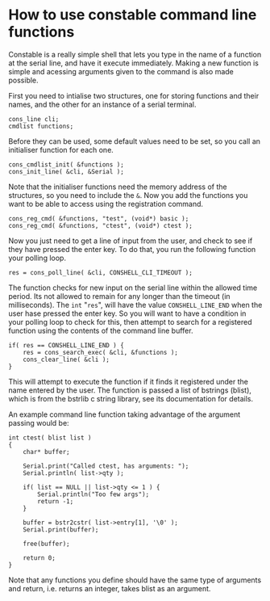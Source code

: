 
# How to use constable command line functions

Constable is a really simple shell that lets you type in the name of a
function at the serial line, and have it execute immediately. Making a new
function is simple and acessing arguments given to the command is also made
possible.

First you need to intialise two structures, one for storing functions and
their names, and the other for an instance of a serial terminal.

    cons_line cli;
    cmdlist functions;

Before they can be used, some default values need to be set, so you call an
initialiser function for each one.

    cons_cmdlist_init( &functions );
    cons_init_line( &cli, &Serial );

Note that the initialiser functions need the memory address of the structures,
so you need to include the `&`. Now you add the functions you want to be able
to access using the registration command.

    cons_reg_cmd( &functions, "test", (void*) basic );
    cons_reg_cmd( &functions, "ctest", (void*) ctest );

Now you just need to get a line of input from the user, and check to see if
they have pressed the enter key. To do that, you run the following function
your polling loop.

    res = cons_poll_line( &cli, CONSHELL_CLI_TIMEOUT );

The function checks for new input on the serial line within the allowed time
period. Its not allowed to remain for any longer than the timeout (in
milliseconds). The `int` "`res`", will have the value `CONSHELL_LINE_END` when
the user hase pressed the enter key. So you will want to have a condition in
your polling loop to check for this, then attempt to search for a registered
function using the contents of the command line buffer.

    if( res == CONSHELL_LINE_END ) {
        res = cons_search_exec( &cli, &functions );
        cons_clear_line( &cli );
    }

This will attempt to execute the function if it finds it registered under the
name entered by the user. The function is passed a list of bstrings (blist),
which is from the bstrlib c string library, see its documentation for details.

An example command line function taking advantage of the argument passing
would be:


    int ctest( blist list )
    {
        char* buffer;

        Serial.print("Called ctest, has arguments: ");
        Serial.println( list->qty );
        
        if( list == NULL || list->qty <= 1 ) {
            Serial.println("Too few args");
            return -1;
        }

        buffer = bstr2cstr( list->entry[1], '\0' );
        Serial.print(buffer);

        free(buffer);

        return 0;
    }

Note that any functions you define should have the same type of arguments and
return, i.e. returns an integer, takes blist as an argument.

